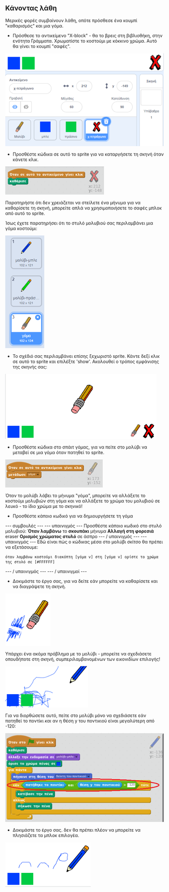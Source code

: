 ## Κάνοντας λάθη

Μερικές φορές συμβαίνουν λάθη, οπότε πρόσθεσε ένα κουμπί "καθαρισμός" και μια γόμα.

+ Πρόσθεσε το αντικείμενο "X-block" - θα το βρεις στη βιβλιοθήκη, στην ενότητα Γράμματα. Χρωματίστε το κοστούμι με κόκκινο χρώμα. Αυτό θα γίνει το κουμπί "σαφές".

![screenshot](images/paint-x.png)

+ Προσθέστε κώδικα σε αυτό το sprite για να καταργήσετε τη σκηνή όταν κάνετε κλικ.

![Καθαρή σκηνή](images/clear-stage.png)

Παρατηρήστε ότι δεν χρειάζεται να στείλετε ένα μήνυμα για να καθαρίσετε τη σκηνή, μπορείτε απλά να χρησιμοποιήσετε το σαφές μπλοκ από αυτό το sprite.

Ίσως έχετε παρατηρήσει ότι το στυλό μολυβιού σας περιλαμβάνει μια γόμα κοστούμι:

![screenshot](images/paint-eraser-costume.png)

+ Το σχέδιό σας περιλαμβάνει επίσης ξεχωριστό sprite. Κάντε δεξί κλικ σε αυτό το sprite και επιλέξτε 'show'. Ακολουθεί ο τρόπος εμφάνισης της σκηνής σας:

![screenshot](images/paint-eraser-stage.png)

+ Προσθέστε κώδικα στο σπάιτ γόμας, για να πείτε στο μολύβι να μεταβεί σε μια γόμα όταν πατηθεί το sprite.

![Γόμα εκπομπής](images/broadcast-eraser.png)

Όταν το μολύβι λάβει το μήνυμα "γόμα", μπορείτε να αλλάξετε το κοστούμι μολυβιών στη γόμα και να αλλάξετε το χρώμα του μολυβιού σε λευκό - το ίδιο χρώμα με το σκηνικό!

+ Προσθέστε κάποιο κωδικό για να δημιουργήσετε τη γόμα

\--- συμβουλές \--- \--- υπαινιγμός \--- Προσθέστε κάποιο κωδικό στο στυλό μολυβιού: **Όταν λαμβάνω** το **σκουπάκι** μήνυμα **Αλλαγή στη φορεσιά** eraser **Ορισμός χρώματος στυλό** σε άσπρο \--- / υπαινιγμός \--- \--- υπαινιγμός \--- Εδώ είναι πώς ο κώδικας μέσα στο μολύβι σκίτσο θα πρέπει να εξετάσουμε:

```blocks
όταν λαμβάνω κοστούμι διακόπτη [γόμα v] στη [γόμα v] ορίστε το χρώμα της στυλό σε [#FFFFFF]
```

\--- / υπαινιγμός \--- \--- / υπαινιγμοί \---

+ Δοκιμάστε το έργο σας, για να δείτε εάν μπορείτε να καθαρίσετε και να διαγράψετε τη σκηνή.

![screenshot](images/paint-erase-test.png)

Υπάρχει ένα ακόμα πρόβλημα με το μολύβι - μπορείτε να σχεδιάσετε οπουδήποτε στη σκηνή, συμπεριλαμβανομένων των εικονιδίων επιλογής!

![screenshot](images/paint-draw-problem.png)

Για να διορθώσετε αυτό, πείτε στο μολύβι μόνο να σχεδιάσετε εάν πατηθεί το ποντίκι *και* αν η θέση y του ποντικιού είναι μεγαλύτερη από -120:

![screenshot](images/pencil-gt-code.png)

+ Δοκιμάστε το έργο σας. δεν θα πρέπει πλέον να μπορείτε να πλησιάζετε τα μπλοκ επιλογέα.

![screenshot](images/paint-fixed.png)